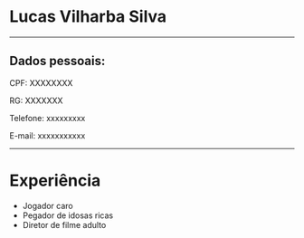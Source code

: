 # Lucas Vilharba Silva

--------


## Dados pessoais: 

CPF: XXXXXXXX

RG: XXXXXXX

Telefone: xxxxxxxxx

E-mail: xxxxxxxxxxx

--------
# Experiência
- Jogador caro
- Pegador de idosas ricas
- Diretor de filme adulto
